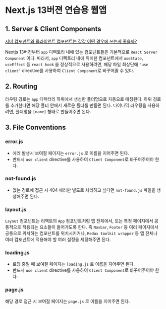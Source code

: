 # Next.js 13버젼 연습용 웹앱

## 1. Server & Client Components
[서버 컴포넌트와 클라이언트 컴포넌트는 각각 어떤 경우에 쓰는게 좋을까?](https://nextjs.org/docs/getting-started/react-essentials#when-to-use-server-and-client-components)

Nextjs 13버젼부터 `app` 디렉토리 내에 있는 컴포넌트들은 기본적으로 `React Server Component` 이다.
따라서, `app` 디렉토리 내에 위치한 컴포넌트에서 `useState, useEffect` 등 `react hook` 을 정상적으로 사용하려면, 해당 파일 최상단에 `"use client"` directive를 사용하여 `Client Component`로 바꾸어줄 수 있다.

## 2. Routing

라우팅 경로는 `app` 디렉터리 하위에서 생성한 폴더명으로 자동으로 매칭된다.
하위 경로를 추가한다면 해당 폴더 안에서 새로운 폴더를 만들면 된다.
다이나믹 라우팅을 사용하려면, 폴더명을 `[name]` 형태로 만들어주면 된다.

## 3. File Conventions

### error.js

- 에러 발생시 보여질 페이지는 `error.js` 로 이름을 지어주면 된다.
- 반드시 `use client` directive를 사용하여 `Client Component`로 바꾸어주어야 한다.

### not-found.js

- 없는 경로에 접근 시 404 에러만 별도로 처리하고 싶다면 `not-found.js` 파일을 생성해주면 된다.

### layout.js

`Layout` 컴포넌트는 리액트의 `App` 컴포넌트처럼 앱 전체에서, 또는 특정 페이지에서 공통적으로 적용되는 요소들이 들어가도록 한다.
즉 `Navbar`, `Footer` 등 여러 페이지에서 공통으로 위치하는 컴포넌트를 위치시키거나, `Redux toolkit wrapper` 등 앱 전체나 여러 컴포넌트에 적용해야 할 여러 설정을 세팅해주면 된다.

### loading.js

- 로딩 중일 때 보여질 페이지는 `loading.js` 로 이름을 지어주면 된다.
- 반드시 `use client` directive를 사용하여 `Client Component`로 바꾸어주어야 한다. 

### page.js

해당 경로 접근 시 보여질 페이지는 `page.js` 로 이름을 지어주면 된다.
